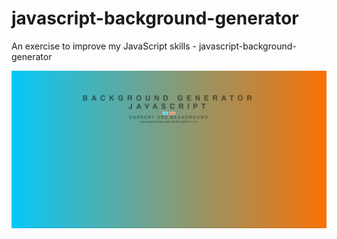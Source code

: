 # javascript-background-generator
An exercise to improve my JavaScript skills - javascript-background-generator

![Screenshot](javascript-background-generator.png)
